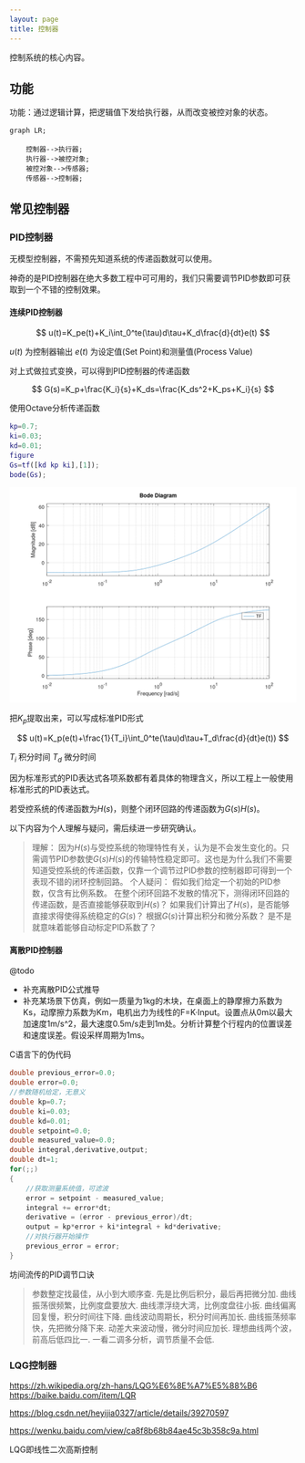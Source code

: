 ```yaml
---
layout: page
title: 控制器
---
```


控制系统的核心内容。

## 功能

功能：通过逻辑计算，把逻辑值下发给执行器，从而改变被控对象的状态。

```mermaid
graph LR;

    控制器-->执行器;
    执行器-->被控对象;
    被控对象-->传感器;
    传感器-->控制器;

```

## 常见控制器

### PID控制器

无模型控制器，不需预先知道系统的传递函数就可以使用。

神奇的是PID控制器在绝大多数工程中可可用的，我们只需要调节PID参数即可获取到一个不错的控制效果。

#### 连续PID控制器

$$
u(t)=K_pe(t)+K_i\int_0^te(\tau)d\tau+K_d\frac{d}{dt}e(t)
$$

$u(t)$ 为控制器输出
$e(t)$ 为设定值(Set Point)和测量值(Process Value)

对上式做拉式变换，可以得到PID控制器的传递函数

$$
G(s)=K_p+\frac{K_i}{s}+K_ds=\frac{K_ds^2+K_ps+K_i}{s}
$$

使用Octave分析传递函数
```matlab
kp=0.7;
ki=0.03;
kd=0.01;
figure
Gs=tf([kd kp ki],[1]);
bode(Gs);
```

![PID传递函数](../pic/Gs_kp_0.7_ki_0.03_kd_0.01.gif)

把$K_p$提取出来，可以写成标准PID形式

$$
u(t)=K_p(e(t)+\frac{1}{T_i}\int_0^te(\tau)d\tau+T_d\frac{d}{dt}e(t))
$$

$T_i$ 积分时间
$T_d$ 微分时间

因为标准形式的PID表达式各项系数都有着具体的物理含义，所以工程上一般使用标准形式的PID表达式。

若受控系统的传递函数为$H(s)$，则整个闭环回路的传递函数为$G(s)H(s)$。

以下内容为个人理解与疑问，需后续进一步研究确认。
>理解：
因为$H(s)$与受控系统的物理特性有关，认为是不会发生变化的。只需调节PID参数使$G(s)H(s)$的传输特性稳定即可。这也是为什么我们不需要知道受控系统的传递函数，仅靠一个调节过PID参数的控制器即可得到一个表现不错的闭环控制回路。
个人疑问：
假如我们给定一个初始的PID参数，仅含有比例系数。
在整个闭环回路不发散的情况下，测得闭环回路的传递函数，是否直接能够获取到$H(s)$？
如果我们计算出了$H(s)$，是否能够直接求得使得系统稳定的$G(s)$？
根据$G(s)$计算出积分和微分系数？
是不是就意味着能够自动标定PID系数了？

#### 离散PID控制器


@todo 
- 补充离散PID公式推导
- 补充某场景下仿真，例如一质量为1kg的木块，在桌面上的静摩擦力系数为Ks，动摩擦力系数为Km，电机出力为线性的F=K·Input。设置点从0m以最大加速度1m/s^2，最大速度0.5m/s走到1m处。分析计算整个行程内的位置误差和速度误差。假设采样周期为1ms。

C语言下的伪代码
```c
double previous_error=0.0;
double error=0.0;
//参数随机给定，无意义
double kp=0.7;
double ki=0.03;
double kd=0.01;
double setpoint=0.0;
double measured_value=0.0;
double integral,derivative,output;
double dt=1;
for(;;)
{
    //获取测量系统值，可滤波
    error = setpoint - measured_value;
    integral += error*dt;
    derivative = (error - previous_error)/dt;
    output = kp*error + ki*integral + kd*derivative;
    //对执行器开始操作
    previous_error = error;
}
```

坊间流传的PID调节口诀

>参数整定找最佳，从小到大顺序查.
先是比例后积分，最后再把微分加.
曲线振荡很频繁，比例度盘要放大.
曲线漂浮绕大湾，比例度盘往小扳.
曲线偏离回复慢，积分时间往下降.
曲线波动周期长，积分时间再加长.
曲线振荡频率快，先把微分降下来.
动差大来波动慢，微分时间应加长.
理想曲线两个波，前高后低四比一.
一看二调多分析，调节质量不会低.


### LQG控制器

https://zh.wikipedia.org/zh-hans/LQG%E6%8E%A7%E5%88%B6
https://baike.baidu.com/item/LQR

https://blog.csdn.net/heyijia0327/article/details/39270597

https://wenku.baidu.com/view/ca8f8b68b84ae45c3b358c9a.html

LQG即线性二次高斯控制


